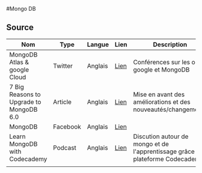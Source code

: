 #Mongo DB

## Source
| Nom | Type | Langue | Lien | Description | Tags | Note |
|-----|------|--------|------|-------------|------|------|
|MongoDB Atlas & google Cloud|Twitter|Anglais|[Lien](https://twitter.com/MongoDB/status/1576954234137989120)|Conférences sur les outils google et MongoDB | #google #MongoDB      |      |
|7 Big Reasons to Upgrade to MongoDB 6.0|Article|Anglais|[Lien](https://www.mongodb.com/blog/post/big-reasons-upgrade-mongodb-6-0?utm_campaign=reasonsupgrademongo&utm_source=twitter&utm_medium=organic_social)|Mise en avant des améliorations et des nouveautés/changements|#MongoDB #upgrade #release|4/5|
|MongoDB|Facebook|Anglais|[Lien](https://www.facebook.com/MongoDB/)|             |      |      |
|Learn MongoDB with Codecademy|Podcast|Anglais|[Lien](https://podcasts.mongodb.com/public/115/The-MongoDB-Podcast-b02cf624/84341c44)| Discution autour de mongo et de l'apprentissage grâce à la plateforme Codecademy|#MongoDB #Dev #Codecademy|3/5|
|     |      |        |      |             |      |      |
